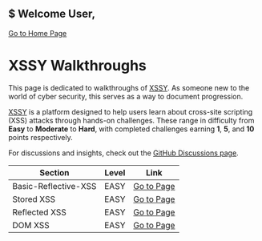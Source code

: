 ## $ Welcome User,
[Go to Home Page](index.md)

# XSSY Walkthroughs  

This page is dedicated to walkthroughs of [XSSY](https://xssy.uk/). As someone new to the world of cyber security, this serves as a way to document progression.  

[XSSY](https://xssy.uk/) is a platform designed to help users learn about cross-site scripting (XSS) attacks through hands-on challenges. These range in difficulty from **Easy** to **Moderate** to **Hard**, with completed challenges earning **1**, **5**, and **10** points respectively.  

For discussions and insights, check out the [GitHub Discussions page](https://github.com/paj28/xssy/discussions).

| Section              | Level | Link                              |
|----------------------|-------|-----------------------------------|
| Basic-Reflective-XSS  | EASY  | [Go to Page](Basic-Reflective-XSS.md) |
| Stored XSS            | EASY  | [Go to Page](link-to-stored-xss)  |
| Reflected XSS         | EASY  | [Go to Page](link-to-reflected-xss) |
| DOM XSS               | EASY  | [Go to Page](link-to-dom-xss)     |






